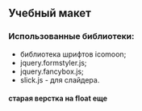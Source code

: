 ## Учебный макет

### Использованные библиотеки:
- библиотека шрифтов icomoon;
- jquery.formstyler.js;
- jquery.fancybox.js;
- slick.js - для слайдера.

#### старая верстка на float еще